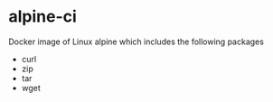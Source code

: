 # alpine-ci

Docker image of Linux alpine which includes the following packages

- curl
- zip
- tar
- wget